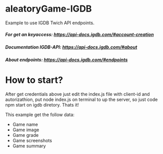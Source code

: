 # aleatoryGame-IGDB
 Example to use IGDB Twich API endpoints. 
 
##### For get an keyaccess: https://api-docs.igdb.com/#account-creation
##### Documentation IGDB-API: https://api-docs.igdb.com/#about
##### About endpoints: https://api-docs.igdb.com/#endpoints

# How to start?
After get credentials above just edit the index.js file with client-id and autorizathion, put node index.js on terminal to up the server, so just code npm start on igdb diretory. Thats it!

This example get the follow data: 
- Game name
- Game image
- Game grade
- Game screenshots
- Game summary

